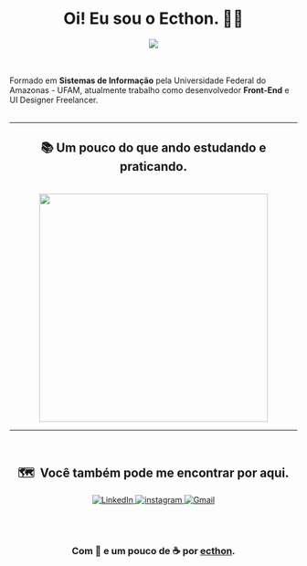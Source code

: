 <h1 align="center">Oi! Eu sou o Ecthon. 🖐🏻</h1>
<div align="center">
<img src="https://img.shields.io/static/v1?label=Overview&message=ecthon&color=f8efd4&style=for-the-badge&logo=GitHub">
</div>
<br>
<br>

<p align="justify">

 Formado em **Sistemas de Informação** pela Universidade Federal do Amazonas - UFAM, atualmente trabalho como desenvolvedor **Front-End** e UI Designer Freelancer.<br><br>

</p>

<hr>
<h2 align="center">📚 Um pouco do que ando estudando e praticando.</h2>
<br>
<center>
	<div align="center">
		<img width="400px" align="center" src="https://github-readme-stats.vercel.app/api/top-langs/?username=ecthon&hide=html&layout=compact&theme=tokyonight"/>
	</div>
<center>

<hr>
<br>
<h2 align="center">🗺️ &nbsp;Você também pode me encontrar por aqui.</h2>
<p align="center">
<a href="https://www.linkedin.com/in/ecthon/"><img alt="LinkedIn" src="https://img.shields.io/static/v1?label=LinkedIn&message=ecthon&color=f8efd4&style=for-the-badge&logo=linkedin">  </a>
<a href="https://www.instagram.com/ecthon/"><img alt="instagram" src="https://img.shields.io/static/v1?label=Instagram&message=ecthon&color=f8efd4&style=for-the-badge&logo=instagram">  </a>
<a href="mailto:ecthon@gmail.com"><img alt="Gmail" src="https://img.shields.io/static/v1?label=gmail&message=ecthon&color=f8efd4&style=for-the-badge&logo=gmail"></a>
</p>
<br>
<br>

### Com 💜 e um pouco de ☕ por [ecthon](https://github.com/ecthon).

